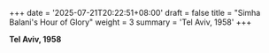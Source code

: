 +++
date = '2025-07-21T20:22:51+08:00'
draft = false
title = "Simha Balani's Hour of Glory"
weight = 3
summary = 'Tel Aviv, 1958'
+++


**Tel Aviv, 1958**